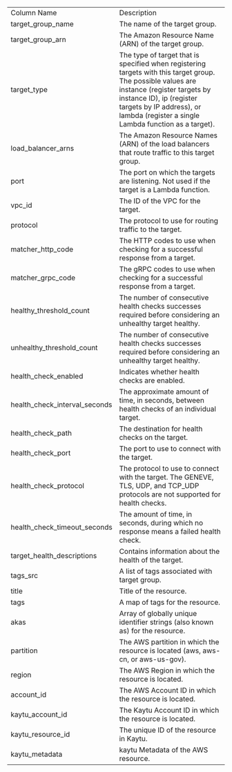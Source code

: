 <table>
	<tr><td>Column Name</td><td>Description</td></tr>
	<tr><td>target_group_name</td><td>The name of the target group.</td></tr>
	<tr><td>target_group_arn</td><td>The Amazon Resource Name (ARN) of the target group.</td></tr>
	<tr><td>target_type</td><td>The type of target that is specified when registering targets with this target group. The possible values are instance (register targets by instance ID), ip (register targets by IP address), or lambda (register a single Lambda function as a target).</td></tr>
	<tr><td>load_balancer_arns</td><td>The Amazon Resource Names (ARN) of the load balancers that route traffic to this target group.</td></tr>
	<tr><td>port</td><td>The port on which the targets are listening. Not used if the target is a Lambda function.</td></tr>
	<tr><td>vpc_id</td><td>The ID of the VPC for the target.</td></tr>
	<tr><td>protocol</td><td>The protocol to use for routing traffic to the target.</td></tr>
	<tr><td>matcher_http_code</td><td>The HTTP codes to use when checking for a successful response from a target.</td></tr>
	<tr><td>matcher_grpc_code</td><td>The gRPC codes to use when checking for a successful response from a target.</td></tr>
	<tr><td>healthy_threshold_count</td><td>The number of consecutive health checks successes required before considering an unhealthy target healthy.</td></tr>
	<tr><td>unhealthy_threshold_count</td><td>The number of consecutive health checks successes required before considering an unhealthy target healthy.</td></tr>
	<tr><td>health_check_enabled</td><td>Indicates whether health checks are enabled.</td></tr>
	<tr><td>health_check_interval_seconds</td><td>The approximate amount of time, in seconds, between health checks of an individual target.</td></tr>
	<tr><td>health_check_path</td><td>The destination for health checks on the target.</td></tr>
	<tr><td>health_check_port</td><td>The port to use to connect with the target.</td></tr>
	<tr><td>health_check_protocol</td><td>The protocol to use to connect with the target. The GENEVE, TLS, UDP, and TCP_UDP protocols are not supported for health checks.</td></tr>
	<tr><td>health_check_timeout_seconds</td><td>The amount of time, in seconds, during which no response means a failed health check.</td></tr>
	<tr><td>target_health_descriptions</td><td>Contains information about the health of the target.</td></tr>
	<tr><td>tags_src</td><td>A list of tags associated with target group.</td></tr>
	<tr><td>title</td><td>Title of the resource.</td></tr>
	<tr><td>tags</td><td>A map of tags for the resource.</td></tr>
	<tr><td>akas</td><td>Array of globally unique identifier strings (also known as) for the resource.</td></tr>
	<tr><td>partition</td><td>The AWS partition in which the resource is located (aws, aws-cn, or aws-us-gov).</td></tr>
	<tr><td>region</td><td>The AWS Region in which the resource is located.</td></tr>
	<tr><td>account_id</td><td>The AWS Account ID in which the resource is located.</td></tr>
	<tr><td>kaytu_account_id</td><td>The Kaytu Account ID in which the resource is located.</td></tr>
	<tr><td>kaytu_resource_id</td><td>The unique ID of the resource in Kaytu.</td></tr>
	<tr><td>kaytu_metadata</td><td>kaytu Metadata of the AWS resource.</td></tr>
</table>